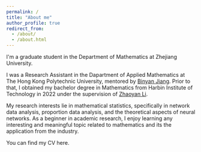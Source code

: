 ```yaml
---
permalink: /
title: "About me"
author_profile: true
redirect_from: 
  - /about/
  - /about.html
---
```


I'm a graduate student in the Department of Mathematics at Zhejiang University. 

I was a Research Assistant in the Dapartment of Applied Mathematics at The Hong Kong Polytechnic University, mentored by [Binyan Jiang](https://www.polyu.edu.hk/ama/people/academic-staff/dr-jiang-binyan/). Prior to that, I obtained my bachelor degree in Mathematics from Harbin Institute of Technology in 2022 under the supervision of [Zhaoyan Li](https://homepage.hit.edu.cn/lizhaoyan).

My research interests lie in mathematical statistics, specifically in network data analysis, proportion data analysis, and the theoretical aspects of neural networks. As a beginner in academic research, I enjoy learning any interesting and meaningful topic related to mathematics and its the application from the industry. 

You can find my CV here.
